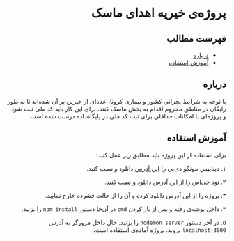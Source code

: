 <div dir=rtl>

# پروژه‌ی خیریه اهدای ماسک

## فهرست مطالب

- [درباره](#about)
- [آموزش استفاده](#getting_started)


## درباره <a name = "about"></a>

با توجه به شرایط بحرانی کشور و بیماری کرونا، عده‌ای از خیرین بر آن شده‌اند تا به طور رایگان در مناطق محروم اقدام به پخش ماسک کنند. برای این کار باید کد ملی ثبت شود و پروژه‌ای با امکانات حداقلی برای ثبت کد ملی در پایگاه‌داده درست شده است.

## آموزش استفاده <a name = "getting_started"></a>

برای استفاده از این پروژه باید مطابق زیر عمل کنید:

۱. دیتابیس مونگو دی‌بی را [این آدرس](https://docs.mongodb.com/manual/tutorial/install-mongodb-on-windows) دانلود و نصب کنید.

۲. نود جی‌اس را از [این آدرس](https://nodejs.org/en/download/) دانلود و نصب کنید.

۳. پروژه را از این آدرس دانلود کرده و آن را از حالت فشرده خارج نمایید.

۴. داخل پوشه‌ی رفته و پس از باز کردن `cmd` در آن‌جا دستور `npm install` را بزنید.

۵. در آخر دستور `nodemon server` را بزنید. حال داخل مرورگر به آدرس `localhost:3000` بروید. پروژه آماده‌ی استفاده است.
</div>